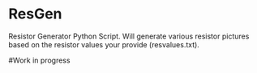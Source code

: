 ResGen
=========
Resistor Generator Python Script.
Will generate various resistor pictures based on the resistor values your provide (resvalues.txt).

#Work in progress
